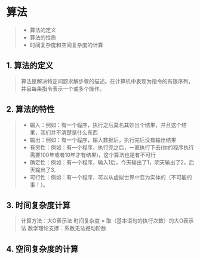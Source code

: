 # 算法
> - 算法的定义
> - 算法的性质
> - 时间复杂度和空间复杂度的计算


## 1. 算法的定义
> 算法是解决特定问题求解步骤的描述。在计算机中表现为指令的有限序列，并且每条指令表示一个或多个操作。

## 2. 算法的特性
> - 输入：例如：有一个程序，执行之后莫名其妙出个结果，并且这个结果，我们并不清楚是什么东西
> - 输出：例如：有一个程序，输入数据后，执行完后没有输出结果
> - 有穷性：例如：有一个程序，执行完之后，一直执行下去(你的程序执行需要100年或者10年才有结果)，这个算法也是有不可行
> - 确定性：例如：有一个程序，输入1后，今天输出了1，明天输出了2，后天输出了3.
> - 可行性：例如：有一个程序，可以从虚拟世界中变为实体的（不可能的事！）。

## 3. 时间复杂度计算
> 计算方法：大O表示法
> 时间复杂度 = 取（基本语句的执行次数）的大O表示法
> 数学理论支撑：系数无法撼动阶数

## 4. 空间复杂度的计算